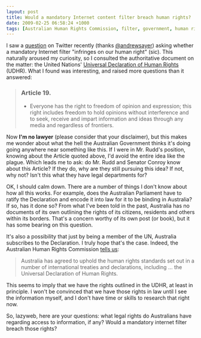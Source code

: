 ```yaml
---
layout: post
title: Would a mandatory Internet content filter breach human rights?
date: 2009-02-25 06:58:24 +1000
tags: [Australian Human Rights Commission, filter, government, human rights, nocleanfeed, Senator Conroy, Universal Declaration of Human Rights]
---
```

I saw a <a href="http://twitter.com/andrewsayer/status/1246516376">question</a> on Twitter recently (thanks <a href="http://twitter.com/andrewsayer/">@andrewsayer</a>) asking whether a mandatory Internet filter "infringes on our human right" (sic). This naturally aroused my curiosity, so I consulted the authoritative document on the matter: the United Nations' <a href="http://www.un.org/Overview/rights.html">Universal Declaration of Human Rights</a> (UDHR). What I found was interesting, and raised more questions than it answered:

<blockquote>
<h3>Article 19.</h3>

* Everyone has the right to freedom of opinion and expression; this right includes freedom to hold opinions without interference and to seek, receive and impart information and ideas through any media and regardless of frontiers.

</blockquote>

Now **I'm no lawyer** (please consider that your disclaimer), but this makes me wonder about what the hell the Australian Government thinks it's doing going anywhere near something like this. If I were in Mr. Rudd's position, knowing about the Article quoted above, I'd avoid the entire idea like the plague. Which leads me to ask: do Mr. Rudd and Senator Conroy know about this Article? If they do, why are they still pursuing this idea? If not, why not? Isn't this what they have legal departments for?

OK, I should calm down. There are a number of things I don't know about how all this works. For example, does the Australian Parliament have to ratify the Declaration and encode it into law for it to be binding in Australia? If so, has it done so? From what I've been told in the past, Australia has no documents of its own outlining the rights of its citizens, residents and others within its borders. That's a concern worthy of its own post (or book), but it has some bearing on this question. 

It's also a possibility that just by being a member of the UN, Australia subscribes to the Declaration. I truly hope that's the case. Indeed, the Australian Human Rights Commission <a href="http://www.humanrights.gov.au/human_rights/about_human_rights.html">tells us</a>:

<blockquote>

Australia has agreed to uphold the human rights standards set out in a number of international treaties and declarations, including ... the Universal Declaration of Human Rights.

</blockquote>

This seems to imply that we have the rights outlined in the UDHR, at least in principle. I won't be convinced that we have those rights in law until I see the information myself, and I don't have time or skills to research that right now.

So, lazyweb, here are your questions: what legal rights do Australians have regarding access to information, if any? Would a mandatory internet filter breach those rights?
